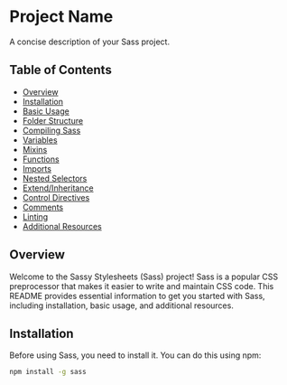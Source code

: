 # Project Name

A concise description of your Sass project.

## Table of Contents

- [Overview](#overview)
- [Installation](#installation)
- [Basic Usage](#basic-usage)
- [Folder Structure](#folder-structure)
- [Compiling Sass](#compiling-sass)
- [Variables](#variables)
- [Mixins](#mixins)
- [Functions](#functions)
- [Imports](#imports)
- [Nested Selectors](#nested-selectors)
- [Extend/Inheritance](#extendinheritance)
- [Control Directives](#control-directives)
- [Comments](#comments)
- [Linting](#linting)
- [Additional Resources](#additional-resources)

## Overview

Welcome to the Sassy Stylesheets (Sass) project! Sass is a popular CSS preprocessor that makes it easier to write and maintain CSS code. This README provides essential information to get you started with Sass, including installation, basic usage, and additional resources.

## Installation

Before using Sass, you need to install it. You can do this using npm:

```bash
npm install -g sass
```